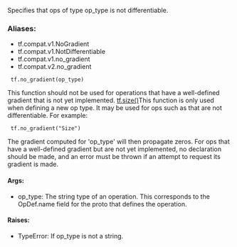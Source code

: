 Specifies that ops of type op_type is not differentiable.
### Aliases:
- tf.compat.v1.NoGradient
- tf.compat.v1.NotDifferentiable
- tf.compat.v1.no_gradient
- tf.compat.v2.no_gradient

```
 tf.no_gradient(op_type)
```
This function should not be used for operations that have a well-defined gradient that is not yet implemented.
[tf.size()](https://tensorflow.google.cn/api_docs/python/tf/size)This function is only used when defining a new op type. It may be used for ops such as  that are not differentiable. For example:


```
 tf.no_gradient("Size")
```
The gradient computed for 'op_type' will then propagate zeros.
For ops that have a well-defined gradient but are not yet implemented, no declaration should be made, and an error must be thrown if an attempt to request its gradient is made.
#### Args:
- op_type: The string type of an operation. This corresponds to the OpDef.name field for the proto that defines the operation.
#### Raises:
- TypeError: If op_type is not a string.
